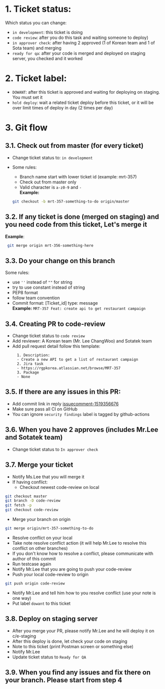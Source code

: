 # 1. Ticket status:

Which status you can change:

- `in development`: this ticket is doing
- `code review`: after you do this task and waiting someone to deploy)
- `in approver check`: after having 2 approved (1 of Korean team and 1 of Sota team) and merging
- `ready for qa`: after your code is merged and deployed on staging server, you checked and it worked

# 2. Ticket label:

- `DOWANT`: after this ticket is approved and waiting for deploying on staging. You must set it
- `hold deploy`: wait a related ticket deploy before this ticket, or it will be over limit times of deploy in day (2
  times per day)

# 3. Git flow

## 3.1. Check out from master (for every ticket)<br/>

- Change ticket status to: `in development`
- Some rules:<br/>
    - Branch name start with lower ticket id (example: mrt-357)
    - Check out from master only
    - Valid character is `a-z0-9` and `-`
      <br/>**Example:**

    ```bash
    git checkout -b mrt-357-something-to-do origin/master
    ```

## 3.2. If any ticket is done (merged on staging) and you need code from this ticket, Let's merge it<br>

**Example**:

   ```bash
    git merge origin mrt-356-something-here
   ```

## 3.3. Do your change on this branch

Some rules:

- use `''` instead of `""` for string
- try to use constant instead of string
- PEP8 format
- follow team convention
- Commit format: [Ticket_id] type: message<br>
  **Example:** `MRT-357 Feat: create api to get restaurant campaign`

## 3.4. Creating PR to code-review

- Change ticket status to `code review`
- Add reviewer: A Korean team (Mr. Lee ChangWoo) and Sotatek team
- Add pull request detail follow this template:
  ```
    1. Description:
    - Create a new API to get a list of restaurant campaign
    2. Jira task
    - https://rgpkorea.atlassian.net/browse/MRT-357
    3. Package
    - None
  ```

## 3.5. If there are any issues in this PR:

- Add commit link in
  reply [issuecomment-1519356676](https://github.com/yogiyo/Yogiyo_Web/pull/16277#issuecomment-1519356676)
- Make sure pass all CI on GitHub
- You can ignore `security findings` label is tagged by github-actions

## 3.6. When you have 2 approves (includes Mr.Lee and Sotatek team)

- Change ticket status to `In approver check`

## 3.7. Merge your ticket

- Notify Ms.Lee that you will merge it
- If having conflict:
    + Checkout newest code-review on local

```bash
git checkout master
git branch -D code-review
git fetch -p
git checkout code-review
```

+ Merge your branch on origin

```bash
git merge origin/mrt-357-something-to-do
```

+ Resolve conflict on your local
+ Take note resolve conflict action (it will help Mr.Lee to resolve this conflict on other branches)
+ If you don't know how to resolve a conflict, please communicate with author of this commit
+ Run testcase again
+ Notify Mr.Lee that you are going to push your code-review
+ Push your local code-review to origin

```bash
git push origin code-review
```

+ Notify Mr.Lee and tell him how to you resolve conflict (use your note is one way)
+ Put label `dowant` to this ticket

## 3.8. Deploy on staging server

+ After you merge your PR, please notify Mr.Lee and he will deploy it on c/e-staging
+ After this deploy is done, let check your code on staging
+ Note to this ticket (print Postman screen or something else)
+ Notify Mr.Lee
+ Update ticket status to `Ready for QA`

## 3.9. When you find any issues and fix there on your branch. Please start from step 4
